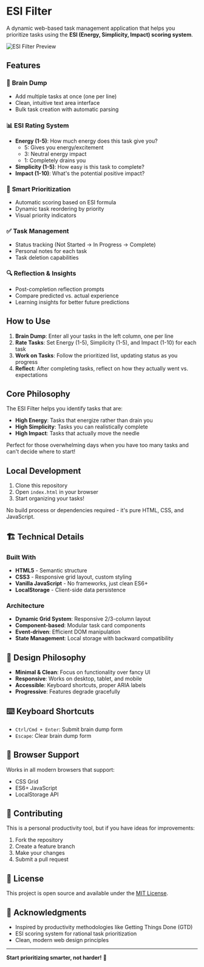 # ESI Filter

A dynamic web-based task management application that helps you prioritize tasks using the **ESI (Energy, Simplicity, Impact) scoring system**.

![ESI Filter Preview](https://img.shields.io/badge/Status-Complete-green)

## Features

### 🚀 **Brain Dump**
- Add multiple tasks at once (one per line)
- Clean, intuitive text area interface
- Bulk task creation with automatic parsing

### 📊 **ESI Rating System**
- **Energy (1-5)**: How much energy does this task give you?
  - 5: Gives you energy/excitement
  - 3: Neutral energy impact  
  - 1: Completely drains you
- **Simplicity (1-5)**: How easy is this task to complete?
- **Impact (1-10)**: What's the potential positive impact?

### 🎯 **Smart Prioritization**
- Automatic scoring based on ESI formula
- Dynamic task reordering by priority
- Visual priority indicators

### ✅ **Task Management**
- Status tracking (Not Started → In Progress → Complete)
- Personal notes for each task
- Task deletion capabilities

### 🔍 **Reflection & Insights**
- Post-completion reflection prompts
- Compare predicted vs. actual experience
- Learning insights for better future predictions

## How to Use

1. **Brain Dump**: Enter all your tasks in the left column, one per line
2. **Rate Tasks**: Set Energy (1-5), Simplicity (1-5), and Impact (1-10) for each task
3. **Work on Tasks**: Follow the prioritized list, updating status as you progress
4. **Reflect**: After completing tasks, reflect on how they actually went vs. expectations

## Core Philosophy

The ESI Filter helps you identify tasks that are:
- **High Energy**: Tasks that energize rather than drain you
- **High Simplicity**: Tasks you can realistically complete
- **High Impact**: Tasks that actually move the needle

Perfect for those overwhelming days when you have too many tasks and can't decide where to start!

## Local Development

1. Clone this repository
2. Open `index.html` in your browser
3. Start organizing your tasks!

No build process or dependencies required - it's pure HTML, CSS, and JavaScript.

## 🏗️ Technical Details

### Built With
- **HTML5** - Semantic structure
- **CSS3** - Responsive grid layout, custom styling
- **Vanilla JavaScript** - No frameworks, just clean ES6+
- **LocalStorage** - Client-side data persistence

### Architecture
- **Dynamic Grid System**: Responsive 2/3-column layout
- **Component-based**: Modular task card components
- **Event-driven**: Efficient DOM manipulation
- **State Management**: Local storage with backward compatibility

## 🎨 Design Philosophy

- **Minimal & Clean**: Focus on functionality over fancy UI
- **Responsive**: Works on desktop, tablet, and mobile
- **Accessible**: Keyboard shortcuts, proper ARIA labels
- **Progressive**: Features degrade gracefully

## ⌨️ Keyboard Shortcuts

- `Ctrl/Cmd + Enter`: Submit brain dump form
- `Escape`: Clear brain dump form

## 🔧 Browser Support

Works in all modern browsers that support:
- CSS Grid
- ES6+ JavaScript
- LocalStorage API

## 🤝 Contributing

This is a personal productivity tool, but if you have ideas for improvements:

1. Fork the repository
2. Create a feature branch
3. Make your changes
4. Submit a pull request

## 📄 License

This project is open source and available under the [MIT License](LICENSE).

## 🙏 Acknowledgments

- Inspired by productivity methodologies like Getting Things Done (GTD)
- ESI scoring system for rational task prioritization
- Clean, modern web design principles

---

**Start prioritizing smarter, not harder!** 🚀
